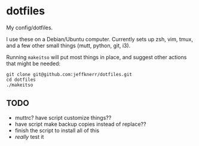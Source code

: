 # dotfiles
My config/dotfiles.

I use these on a Debian/Ubuntu computer. Currently sets up
zsh, vim, tmux, and a few other small things (mutt, python,
git, i3).

Running `makeitso` will put most things in place, and suggest
other actions that might be needed:

```
git clone git@github.com:jeffknerr/dotfiles.git
cd dotfiles
./makeitso
```

## TODO

- muttrc? have script customize things??
- have script make backup copies instead of replace??
- finish the script to install all of this
- *really* test it
